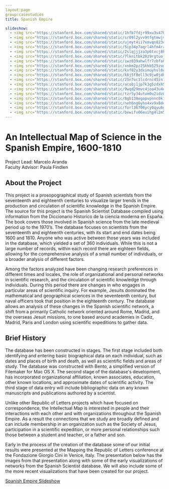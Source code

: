 ```yaml
---  
layout:page  
group:casestudies  
title: Spanish Empire

slideshow:
  - <img src="https://stanford.box.com/shared/static/1hfb7fdjr99xu3v470oh.png" />
  - <img src="https://stanford.box.com/shared/static/sr09l2yvv9tfgtmwjvmk.jpg" />
  - <img src="https://stanford.box.com/shared/static/ujmyt4ii7xmvqn823op8.jpg" />
  - <img src="https://stanford.box.com/shared/static/5ip34p7aqrl4hfm4ra89.jpg" />
  - <img src="https://stanford.box.com/shared/static/2slqjjjza3p6txcj8ksr.jpg" />
  - <img src="https://stanford.box.com/shared/static/7lknitbk20z9rgtuojow.jpg" />
  - <img src="https://stanford.box.com/shared/static/iwz039ahwlfr7zbfa8gy.jpg" />
  - <img src="https://stanford.box.com/shared/static/xnkm2pz25kkb525zugox.jpg" />
  - <img src="https://stanford.box.com/shared/static/kxf02y3dximuyhsl0g9l.jpg" />
  - <img src="https://stanford.box.com/shared/static/k6j5f8ell3c9jw0jdkyx.jpg" />
  - <img src="https://stanford.box.com/shared/static/25n7oc1lcdrnc45zn7xn.jpg" />
  - <img src="https://stanford.box.com/shared/static/acobj1jp7k3g5zdxh51r.jpg" />
  - <img src="https://stanford.box.com/shared/static/9wqd29mvc4joa43u4eul.jpg" />
  - <img src="https://stanford.box.com/shared/static/tzr5y34utum0u2idz83v.jpg" />
  - <img src="https://stanford.box.com/shared/static/8gb130egopvpnnc0k16j.jpg" />
  - <img src="https://stanford.box.com/shared/static/neh6ng6yho4xv9x8deq2.jpg" />
  - <img src="https://stanford.box.com/shared/static/forl36706ycy0qyu6gfr.jpg" />
  - <img src="https://stanford.box.com/shared/static/bewifv06euihg4l2m5ng.jpg" />
---
```



An Intellectual Map of Science in the Spanish Empire, 1600-1810
===============================================================

Project Lead: Marcelo Aranda  
Faculty Advisor: Paula Findlen

About the Project
-

This project is a prosopographical study of Spanish scientists from the seventeenth and eighteenth centuries to visualize larger trends in the production and circulation of scientific knowledge in the Spanish Empire.  The source for this project is the Spanish Scientist Database compiled using information from the Diccionario Historico de la ciencia moderna en España. The book covers those involved in Spanish science from the late medieval period up to the 1970’s. The database focuses on scientists from the seventeenth and eighteenth centuries, with its start and end dates being 1600 and 1810. Anyone who was active between those years was included in the database, which yielded a set of 360 individuals. While this is not a large number of records, within each record there are eighteen fields, allowing for the comprehensive analysis of a small number of individuals, or a broader analysis of different factors.

Among the factors analyzed have been changing research preferences in different times and locales, the role of organizational and personal networks in scientific research, and the circulation of scientific knowledge through individuals. During this period there are changes in who engages in particular areas of scientific inquiry.  For example, Jesuits dominated the mathematical and geographical sciences in the seventeenth century, but naval officers took that position in the eighteenth century. The database allows an analysis of these changes in the Spanish scientific network, a shift from a primarily Catholic network oriented around Rome, Madrid, and the overseas Jesuit missions, to one based around academies in Cadiz, Madrid, Paris and London using scientific expeditions to gather data.

Brief History
-

The database has been constructed in stages. The first stage included both identifying and entering basic biographical data on each individual, such as dates and places of birth and death, as well as scientific fields and areas of study. The database was constructed with Bento, a simplified version of Filemaker for Mac OS X. The second stage of the database's development, has incorporated organizational affiliation, known associates, education, other known locations, and approximate dates of scientific activity. The third stage of data entry will include bibliographic data on any known manuscripts and publications authored by a scientist.

Unlike other Republic of Letters projects which have focused on correspondence, the Intellectual Map is interested in people and their interactions with each other and with organizations throughout the Spanish Empire.  As a result the connections that we study are broadly defined and can include membership in an organization such as the Society of Jesus, participation in a scientific expedition, or more personal relationships such those between a student and teacher, or a father and son.

Early in the process of the creation of the database some of our initial results were presented at the Mapping the Republic of Letters conference at the Fondazione Giorgio Cini in Venice, Italy.  The presentation below has the images from that presentation along with some of the early visualizations of networks from the Spanish Scientist database.  We will also include some of the more recent visualizations that have been created for our project.

[Spanish Empire Slideshow]

[spanish empire slideshow]: https://stanford.box.com/spanishempiress











